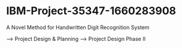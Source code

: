 # IBM-Project-35347-1660283908
A Novel Method for Handwritten Digit Recognition System

--> Project Design & Planning --> Project Design Phase II

